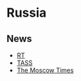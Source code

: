# Russia

## News

- [RT](https://rt.com/)
- [TASS](https://tass.com/)
- [The Moscow Times](https://themoscowtimes.com/)

<!--
RTS Index
-->

